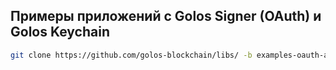 ## Примеры приложений с Golos Signer (OAuth) и Golos Keychain

```sh
git clone https://github.com/golos-blockchain/libs/ -b examples-oauth-and-keychain libs-examples
```

